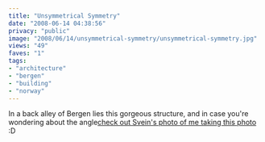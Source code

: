 ```yaml
---
title: "Unsymmetrical Symmetry"
date: "2008-06-14 04:38:56"
privacy: "public"
image: "2008/06/14/unsymmetrical-symmetry/unsymmetrical-symmetry.jpg"
views: "49"
faves: "1"
tags:
- "architecture"
- "bergen"
- "building"
- "norway"
---
```

In a back alley of Bergen lies this gorgeous structure, and in case you're wondering about the angle<a href="http://www.flickr.com/photos/sveinhd/2576879821">check out Svein's photo of me taking this photo</a> :D<a href="/photos/2008/06/14/unsymmetrical-symmetry"></a>
